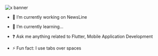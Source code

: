 ![x banner](https://github.com/user-attachments/assets/40b1d6a7-5e2e-4f8c-bb63-3f08703f0b3c)  
  

- 🔭 I’m currently working on NewsLine  
  

- 🌱 I’m currently learning...
  

- ❓ Ask me anything related to Flutter, Mobile Application Development
  

- ⚡ Fun fact: I use tabs over spaces  
  
<br/>  
